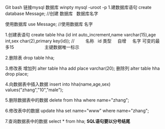 Git bash 链接mysql 数据库
winpty mysql -uroot -p
1.建数据库语句 
create database Message;
//创建 数据库   数据库名字

使用数据库
use Message;
//使用数据库 名字

1.创建表语句
create table hha (id int auto_increment,name varchar(15),age int,sex char(2),primary key(id));
//          名称   id 类型      自增     名字 可变的最多15                         主键数据唯一标示

2.删除表
drop table hha;

3.修改表
增加列
alter table hha add place varchar(20);
删除列
alter table hha drop place;

4.向数据表中插入数据
insert into hha(name,age,sex) values("zhang","10","male");

5.删除数据表中的数据
 delete  from hha where name="zhang";

6.修改表中的数据
update hha set name="www" where name="zhang";

7.查询数据表中的数据
select * from hha;
**SQL语句要以分号结尾**
